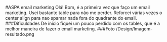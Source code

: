 #ASPA email marketing
Olá!
Bom, é a primeira vez que faço um email marketing. Usei bastante table para não me perder. Reforcei várias vezes o center align para nao spamar nada fora do quadrante do email.
###Dificuldades
De início fiquei um pouco perdido com os tables, que é a melhor maneira de fazer o email marketing.
###Foto
/Design/Imagem-resultado.png
